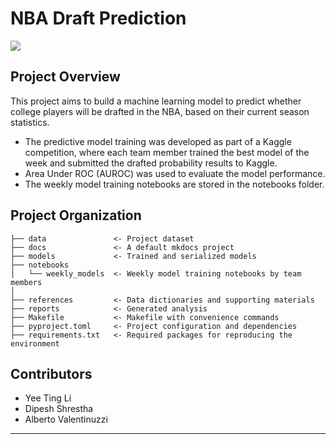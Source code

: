 # NBA Draft Prediction

<a target="_blank" href="https://cookiecutter-data-science.drivendata.org/">
    <img src="https://img.shields.io/badge/CCDS-Project%20template-328F97?logo=cookiecutter" />
</a>

## Project Overview
This project aims to build a machine learning model to predict whether college players will be drafted in the NBA, based on their current season statistics. 

- The predictive model training was developed as part of a Kaggle competition, where each team member trained the best model of the week and submitted the drafted probability results to Kaggle. 
- Area Under ROC (AUROC) was used to evaluate the model performance. 
- The weekly model training notebooks are stored in the notebooks folder. 

## Project Organization

```
├── data               <- Project dataset
├── docs               <- A default mkdocs project
├── models             <- Trained and serialized models
├── notebooks
│   └── weekly_models  <- Weekly model training notebooks by team members       
│
├── references         <- Data dictionaries and supporting materials
├── reports            <- Generated analysis
├── Makefile           <- Makefile with convenience commands 
├── pyproject.toml     <- Project configuration and dependencies
├── requirements.txt   <- Required packages for reproducing the environment

```

## Contributors
- Yee Ting Li
- Dipesh Shrestha
- Alberto Valentinuzzi

--------

